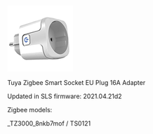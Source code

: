 ![icon](icon.png)

Tuya Zigbee Smart Socket EU Plug 16A Adapter


Updated in SLS firmware: 2021.04.21d2 


Zigbee models:

_TZ3000_8nkb7mof / TS0121
